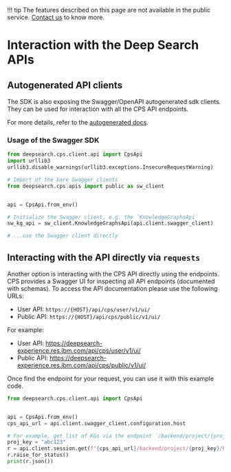 !!! tip
        The features described on this page are not available in the public service. [Contact us](https://ds4sd.github.io/) to know more.

# Interaction with the Deep Search APIs

## Autogenerated API clients

The SDK is also exposing the Swagger/OpenAPI autogenerated sdk clients. They can be used for interaction with all the CPS API endpoints.

For more details, refer to the [autogenerated docs](../apis//public/KnowledgeGraphsApi.md).


### Usage of the Swagger SDK

```python
from deepsearch.cps.client.api import CpsApi
import urllib3
urllib3.disable_warnings(urllib3.exceptions.InsecureRequestWarning)

# Import of the bare Swagger clients
from deepsearch.cps.apis import public as sw_client


api = CpsApi.from_env()

# Initialize the Swagger client, e.g. the `KnowledgeGraphsApi`
sw_kg_api = sw_client.KnowledgeGraphsApi(api.client.swagger_client)

# ...use the Swagger client directly
```

## Interacting with the API directly via `requests`

Another option is interacting with the CPS API directly using the endpoints. CPS provides a Swagger UI for inspecting all API endpoints (documented with schemas). To access the API documentation please use the following URLs:
- User API: `https://{HOST}/api/cps/user/v1/ui/`
- Public API: `https://{HOST}/api/cps/public/v1/ui/`

For example:
- User API: https://deepsearch-experience.res.ibm.com/api/cps/user/v1/ui/
- Public API: https://deepsearch-experience.res.ibm.com/api/cps/public/v1/ui/


Once find the endpoint for your request, you can use it with this example code.

```python
from deepsearch.cps.client.api import CpsApi


api = CpsApi.from_env()
cps_api_url = api.client.swagger_client.configuration.host

# For example, get list of KGs via the endpoint `/backend/project/{proj_key}/bags`
proj_key = "abc123"
r = api.client.session.get(f"{cps_api_url}/backend/project/{proj_key}/bags")
r.raise_for_status()
print(r.json())
```
